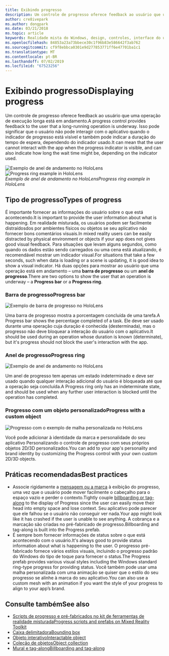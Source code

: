 ```yaml
---
title: Exibindo progresso
description: Um controle de progresso oferece feedback ao usuário que uma operação de execução longa está em andamento.
author: cre8ivepark
ms.author: dongpark
ms.date: 03/21/2018
ms.topic: article
keywords: Realidade mista do Windows, design, controles, interface do usuário, UX
ms.openlocfilehash: 84853a23a73bbece30c1f96b83e586642f3ab762
ms.sourcegitcommit: cf9f8ebbca0301e9d277853771ff6e47701ba1c1
ms.translationtype: MT
ms.contentlocale: pt-BR
ms.lasthandoff: 07/02/2019
ms.locfileid: "67523256"
---
```

# <a name="displaying-progress"></a><span data-ttu-id="6754e-104">Exibindo progresso</span><span class="sxs-lookup"><span data-stu-id="6754e-104">Displaying progress</span></span>

<span data-ttu-id="6754e-105">Um controle de progresso oferece feedback ao usuário que uma operação de execução longa está em andamento.</span><span class="sxs-lookup"><span data-stu-id="6754e-105">A progress control provides feedback to the user that a long-running operation is underway.</span></span> <span data-ttu-id="6754e-106">Isso pode significar que o usuário não pode interagir com o aplicativo quando o indicador de progresso está visível e também pode indicar a duração do tempo de espera, dependendo do indicador usado.</span><span class="sxs-lookup"><span data-stu-id="6754e-106">It can mean that the user cannot interact with the app when the progress indicator is visible, and can also indicate how long the wait time might be, depending on the indicator used.</span></span>

<span data-ttu-id="6754e-107">![Exemplo de anel de andamento no HoloLens](images/HoloLens2_Loader.gif)</span><span class="sxs-lookup"><span data-stu-id="6754e-107">![Progress ring example in HoloLens](images/HoloLens2_Loader.gif)</span></span><br>
<span data-ttu-id="6754e-108">*Exemplo de anel de andamento no HoloLens*</span><span class="sxs-lookup"><span data-stu-id="6754e-108">*Progress ring example in HoloLens*</span></span>

## <a name="types-of-progress"></a><span data-ttu-id="6754e-109">Tipo de progresso</span><span class="sxs-lookup"><span data-stu-id="6754e-109">Types of progress</span></span>

<span data-ttu-id="6754e-110">É importante fornecer as informações do usuário sobre o que está acontecendo.</span><span class="sxs-lookup"><span data-stu-id="6754e-110">It is important to provide the user information about what is happening.</span></span> <span data-ttu-id="6754e-111">Em realidade misturada, os usuários podem ser facilmente distraídosdos por ambientes físicos ou objetos se seu aplicativo não fornecer bons comentários visuais.</span><span class="sxs-lookup"><span data-stu-id="6754e-111">In mixed reality users can be easily distracted by physical environment or objects if your app does not gives good visual feedback.</span></span> <span data-ttu-id="6754e-112">Para situações que levam alguns segundos, como quando os dados estão sendo carregados ou uma cena está atualizando, é recomendável mostrar um indicador visual.</span><span class="sxs-lookup"><span data-stu-id="6754e-112">For situations that take a few seconds, such when data is loading or a scene is updating, it is good idea to show a visual indicator.</span></span> <span data-ttu-id="6754e-113">Há duas opções para mostrar ao usuário que uma operação está em andamento – uma **barra de progresso** ou um **anel de progresso**.</span><span class="sxs-lookup"><span data-stu-id="6754e-113">There are two options to show the user that an operation is underway – a **Progress bar** or a **Progress ring**.</span></span>

### <a name="progress-bar"></a><span data-ttu-id="6754e-114">Barra de progresso</span><span class="sxs-lookup"><span data-stu-id="6754e-114">Progress bar</span></span>

![Exemplo de barra de progresso no HoloLens](images/640px-progressbar.jpg)

<span data-ttu-id="6754e-116">Uma barra de progresso mostra a porcentagem concluída de uma tarefa.</span><span class="sxs-lookup"><span data-stu-id="6754e-116">A Progress bar shows the percentage completed of a task.</span></span> <span data-ttu-id="6754e-117">Ele deve ser usado durante uma operação cuja duração é conhecida (desterminada), mas o progresso não deve bloquear a interação do usuário com o aplicativo.</span><span class="sxs-lookup"><span data-stu-id="6754e-117">It should be used during an operation whose duration is known (determinate), but it's progress should not block the user's interaction with the app.</span></span>

### <a name="progress-ring"></a><span data-ttu-id="6754e-118">Anel de progresso</span><span class="sxs-lookup"><span data-stu-id="6754e-118">Progress ring</span></span>

![Exemplo de anel de andamento no HoloLens](images/640px-progressring.jpg)

<span data-ttu-id="6754e-120">Um anel de progresso tem apenas um estado indeterminado e deve ser usado quando qualquer interação adicional do usuário é bloqueada até que a operação seja concluída.</span><span class="sxs-lookup"><span data-stu-id="6754e-120">A Progress ring only has an indeterminate state, and should be used when any further user interaction is blocked until the operation has completed.</span></span>

### <a name="progress-with-a-custom-object"></a><span data-ttu-id="6754e-121">Progresso com um objeto personalizado</span><span class="sxs-lookup"><span data-stu-id="6754e-121">Progress with a custom object</span></span>

![Progresso com o exemplo de malha personalizada no HoloLens](images/640px-progresscustom.jpg)

<span data-ttu-id="6754e-123">Você pode adicionar à identidade da marca e personalidade do seu aplicativo Personalizando o controle de progresso com seus próprios objetos 2D/3D personalizados.</span><span class="sxs-lookup"><span data-stu-id="6754e-123">You can add to your app's personality and brand identity by customizing the Progress control with your own custom 2D/3D objects.</span></span>

## <a name="best-practices"></a><span data-ttu-id="6754e-124">Práticas recomendadas</span><span class="sxs-lookup"><span data-stu-id="6754e-124">Best practices</span></span>
* <span data-ttu-id="6754e-125">Associe rigidamente a [mensagem ou a marca](billboarding-and-tag-along.md) à exibição do progresso, uma vez que o usuário pode mover facilmente o cabeçalho para o espaço vazio e perder o contexto.</span><span class="sxs-lookup"><span data-stu-id="6754e-125">Tightly couple [billboarding or tag-along](billboarding-and-tag-along.md) to the display of Progress since the user can easily move their head into empty space and lose context.</span></span> <span data-ttu-id="6754e-126">Seu aplicativo pode parecer que ele falhou se o usuário não conseguir ver nada.</span><span class="sxs-lookup"><span data-stu-id="6754e-126">Your app might look like it has crashed if the user is unable to see anything.</span></span> <span data-ttu-id="6754e-127">A cobrança e a marcação são criadas no pré-fabricado de progresso.</span><span class="sxs-lookup"><span data-stu-id="6754e-127">Billboarding and tag-along is built into the Progress prefab.</span></span>
* <span data-ttu-id="6754e-128">É sempre bom fornecer informações de status sobre o que está acontecendo com o usuário.</span><span class="sxs-lookup"><span data-stu-id="6754e-128">It's always good to provide status information about what is happening to the user.</span></span> <span data-ttu-id="6754e-129">O progresso pré-fabricado fornece vários estilos visuais, incluindo o progresso padrão do Windows do tipo de toque para fornecer o status.</span><span class="sxs-lookup"><span data-stu-id="6754e-129">The Progress prefab provides various visual styles including the Windows standard ring-type progress for providing status.</span></span> <span data-ttu-id="6754e-130">Você também pode usar uma malha personalizada com uma animação se quiser que o estilo do seu progresso se alinhe à marca do seu aplicativo.</span><span class="sxs-lookup"><span data-stu-id="6754e-130">You can also use a custom mesh with an animation if you want the style of your progress to align to your app’s brand.</span></span>

## <a name="see-also"></a><span data-ttu-id="6754e-131">Consulte também</span><span class="sxs-lookup"><span data-stu-id="6754e-131">See also</span></span>
* [<span data-ttu-id="6754e-132">Scripts de progresso e pré-fabricados no kit de ferramentas de realidade misturada</span><span class="sxs-lookup"><span data-stu-id="6754e-132">Progress scripts and prefabs on Mixed Reality Toolkit</span></span>](https://github.com/microsoft/MixedRealityToolkit-Unity/tree/mrtk_development/Assets/MixedRealityToolkit.SDK/Features/UX/Prefabs/Loader)
* [<span data-ttu-id="6754e-133">Caixa delimitadora</span><span class="sxs-lookup"><span data-stu-id="6754e-133">Bounding box</span></span>](app-bar-and-bounding-box.md)
* [<span data-ttu-id="6754e-134">Objeto interativo</span><span class="sxs-lookup"><span data-stu-id="6754e-134">Interactable object</span></span>](interactable-object.md)
* [<span data-ttu-id="6754e-135">Coleção de objetos</span><span class="sxs-lookup"><span data-stu-id="6754e-135">Object collection</span></span>](object-collection.md)
* [<span data-ttu-id="6754e-136">Mural e tag-along</span><span class="sxs-lookup"><span data-stu-id="6754e-136">Billboarding and tag-along</span></span>](billboarding-and-tag-along.md)
